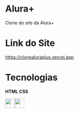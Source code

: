 # Alura+
Clone do site da Alura+

# Link do Site
https://clonealuraplus.vercel.app

# Tecnologias 
<p><b>HTML CSS</b></p>
<p><img src="https://cdn.jsdelivr.net/gh/devicons/devicon@latest/icons/html5/html5-original.svg" width="30" height="30"/><img src="https://cdn.jsdelivr.net/gh/devicons/devicon@latest/icons/css3/css3-original.svg" width="30" height="30"/></p>
